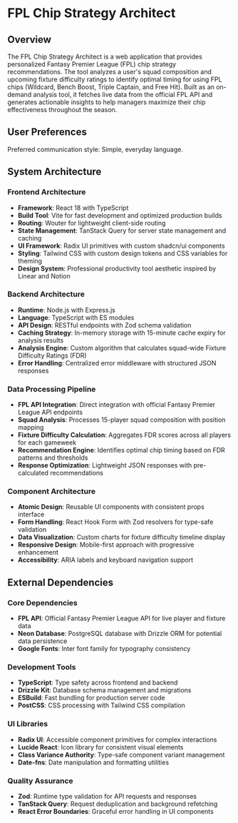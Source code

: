 # FPL Chip Strategy Architect

## Overview

The FPL Chip Strategy Architect is a web application that provides personalized Fantasy Premier League (FPL) chip strategy recommendations. The tool analyzes a user's squad composition and upcoming fixture difficulty ratings to identify optimal timing for using FPL chips (Wildcard, Bench Boost, Triple Captain, and Free Hit). Built as an on-demand analysis tool, it fetches live data from the official FPL API and generates actionable insights to help managers maximize their chip effectiveness throughout the season.

## User Preferences

Preferred communication style: Simple, everyday language.

## System Architecture

### Frontend Architecture
- **Framework**: React 18 with TypeScript
- **Build Tool**: Vite for fast development and optimized production builds
- **Routing**: Wouter for lightweight client-side routing
- **State Management**: TanStack Query for server state management and caching
- **UI Framework**: Radix UI primitives with custom shadcn/ui components
- **Styling**: Tailwind CSS with custom design tokens and CSS variables for theming
- **Design System**: Professional productivity tool aesthetic inspired by Linear and Notion

### Backend Architecture
- **Runtime**: Node.js with Express.js
- **Language**: TypeScript with ES modules
- **API Design**: RESTful endpoints with Zod schema validation
- **Caching Strategy**: In-memory storage with 15-minute cache expiry for analysis results
- **Analysis Engine**: Custom algorithm that calculates squad-wide Fixture Difficulty Ratings (FDR)
- **Error Handling**: Centralized error middleware with structured JSON responses

### Data Processing Pipeline
- **FPL API Integration**: Direct integration with official Fantasy Premier League API endpoints
- **Squad Analysis**: Processes 15-player squad composition with position mapping
- **Fixture Difficulty Calculation**: Aggregates FDR scores across all players for each gameweek
- **Recommendation Engine**: Identifies optimal chip timing based on FDR patterns and thresholds
- **Response Optimization**: Lightweight JSON responses with pre-calculated recommendations

### Component Architecture
- **Atomic Design**: Reusable UI components with consistent props interface
- **Form Handling**: React Hook Form with Zod resolvers for type-safe validation
- **Data Visualization**: Custom charts for fixture difficulty timeline display
- **Responsive Design**: Mobile-first approach with progressive enhancement
- **Accessibility**: ARIA labels and keyboard navigation support

## External Dependencies

### Core Dependencies
- **FPL API**: Official Fantasy Premier League API for live player and fixture data
- **Neon Database**: PostgreSQL database with Drizzle ORM for potential data persistence
- **Google Fonts**: Inter font family for typography consistency

### Development Tools
- **TypeScript**: Type safety across frontend and backend
- **Drizzle Kit**: Database schema management and migrations
- **ESBuild**: Fast bundling for production server code
- **PostCSS**: CSS processing with Tailwind CSS compilation

### UI Libraries
- **Radix UI**: Accessible component primitives for complex interactions
- **Lucide React**: Icon library for consistent visual elements
- **Class Variance Authority**: Type-safe component variant management
- **Date-fns**: Date manipulation and formatting utilities

### Quality Assurance
- **Zod**: Runtime type validation for API requests and responses
- **TanStack Query**: Request deduplication and background refetching
- **React Error Boundaries**: Graceful error handling in UI components